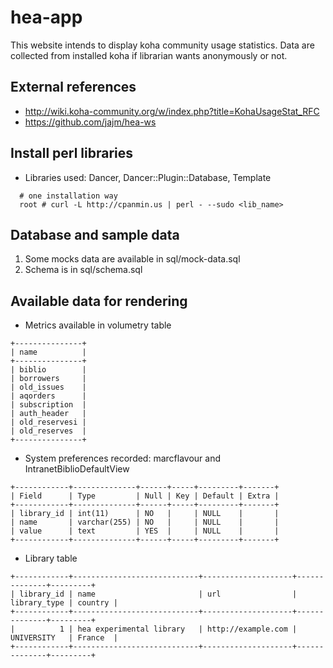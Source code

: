 hea-app
=======

This website intends to display koha community usage statistics. Data are collected from installed koha if librarian wants anonymously or not.

## External references

 * http://wiki.koha-community.org/w/index.php?title=KohaUsageStat_RFC
 * https://github.com/jajm/hea-ws

## Install perl libraries

* Libraries used: Dancer,  Dancer::Plugin::Database, Template
```
  # one installation way
  root # curl -L http://cpanmin.us | perl - --sudo <lib_name>
```

## Database and sample data

 1. Some mocks data are available in sql/mock-data.sql
 2. Schema is in sql/schema.sql 

## Available data for rendering

 * Metrics available in volumetry table
```
+---------------+
| name          |
+---------------+
| biblio        |
| borrowers     |
| old_issues    |
| aqorders      |
| subscription  |
| auth_header   |
| old_reservesi |
| old_reserves  |
+---------------+
```

 * System preferences recorded: marcflavour and IntranetBiblioDefaultView
```
+------------+--------------+------+-----+---------+-------+
| Field      | Type         | Null | Key | Default | Extra |
+------------+--------------+------+-----+---------+-------+
| library_id | int(11)      | NO   |     | NULL    |       |
| name       | varchar(255) | NO   |     | NULL    |       |
| value      | text         | YES  |     | NULL    |       |
+------------+--------------+------+-----+---------+-------+
```

 * Library table
```
+------------+----------------------------+--------------------+--------------+---------+
| library_id | name                       | url                | library_type | country |
+------------+----------------------------+--------------------+--------------+---------+
|          1 | hea experimental library   | http://example.com | UNIVERSITY   | France  |
+------------+----------------------------+--------------------+--------------+---------+
```


